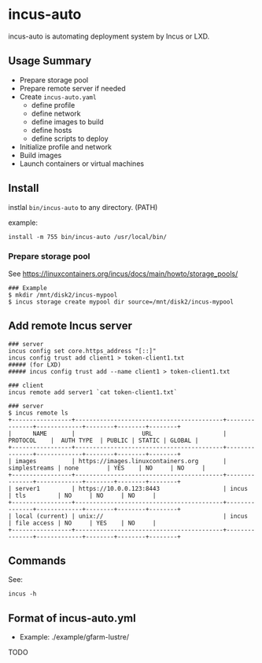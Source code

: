# incus-auto

incus-auto is automating deployment system by Incus or LXD.

## Usage Summary

- Prepare storage pool
- Prepare remote server if needed
- Create `incus-auto.yaml`
  - define profile
  - define network
  - define images to build
  - define hosts
  - define scripts to deploy
- Initialize profile and network
- Build images
- Launch containers or virtual machines

## Install

instlal `bin/incus-auto` to any directory. (PATH)

example:

```
install -m 755 bin/incus-auto /usr/local/bin/
```

### Prepare storage pool

See <https://linuxcontainers.org/incus/docs/main/howto/storage_pools/>

```
### Example
$ mkdir /mnt/disk2/incus-mypool
$ incus storage create mypool dir source=/mnt/disk2/incus-mypool
```

## Add remote Incus server

```
### server
incus config set core.https_address "[::]"
incus config trust add client1 > token-client1.txt
##### (for LXD)
##### incus config trust add --name client1 > token-client1.txt

### client
incus remote add server1 `cat token-client1.txt`

### server
$ incus remote ls
+-----------------+------------------------------------------+---------------+-------------+--------+--------+--------+
|      NAME       |                   URL                    |   PROTOCOL    |  AUTH TYPE  | PUBLIC | STATIC | GLOBAL |
+-----------------+------------------------------------------+---------------+-------------+--------+--------+--------+
| images          | https://images.linuxcontainers.org       | simplestreams | none        | YES    | NO     | NO     |
+-----------------+------------------------------------------+---------------+-------------+--------+--------+--------+
| server1         | https://10.0.0.123:8443                  | incus         | tls         | NO     | NO     | NO     |
+-----------------+------------------------------------------+---------------+-------------+--------+--------+--------+
| local (current) | unix://                                  | incus         | file access | NO     | YES    | NO     |
+-----------------+------------------------------------------+---------------+-------------+--------+--------+--------+
```

## Commands

See:

```
incus -h
```

## Format of incus-auto.yml

- Example: ./example/gfarm-lustre/

TODO
